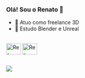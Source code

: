 ### Olá! Sou o Renato 👋

- 🔭 Atuo como freelance 3D
- 🌱 Estudo Blender e Unreal
<div style="display: inline_block"><br>
  <img align="center" alt="Re-Blender" height="30" width="40" 
  src="https://cdn.jsdelivr.net/gh/devicons/devicon@latest/icons/blender/blender-original.svg">
  <img align="center" alt="Re-Unreal" height="30" width="40"
  src="https://cdn.jsdelivr.net/gh/devicons/devicon@latest/icons/unrealengine/unrealengine-original.svg" 
</div>  

##

<div>
  <a href="https://instagram.com/renato.atj" target="_blank"><img src="https://img.shields.io/badge/-Instagram-%23E4405F?style=for-the-badge&logo=instagram&logoColor=white" target="_blank"></a>
</div>  
